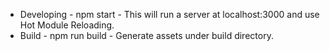 * Developing - npm start - This will run a server at localhost:3000 and use Hot Module Reloading.
* Build - npm run build - Generate assets under build directory.